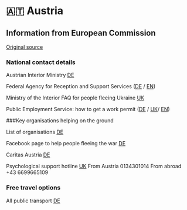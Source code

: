 # 🇦🇹 Austria

## Information from European Commission

[Original source ](https://ec.europa.eu/info/strategy/priorities-2019-2024/stronger-europe-world/eu-solidarity-ukraine/eu-assistance-ukraine/information-people-fleeing-war-ukraine)

### National contact details

Austrian Interior Ministry [DE](https://www.bmi.gv.at/Ukraine/)

Federal Agency for Reception and Support Services ([DE](https://www.bbu.gv.at/ukraine) / [EN](https://www.bbu.gv.at/en))

Ministry of the Interior FAQ for people fleeing Ukraine [UK](https://www.bmi.gv.at/ukraine/files/145_2022_FAQUkraine_Homepage_UKRAINISCH_V20220321.pdf)

Public Employment Service: how to get a work permit ([DE](https://www.ams.at/arbeitsuchende/arbeiten-in-oesterreich-und-der-eu/ukraine#informationen-in-deutsch) / [UK](https://www.ams.at/arbeitsuchende/arbeiten-in-oesterreich-und-der-eu/ukraine#--)/ [EN](https://www.ams.at/arbeitsuchende/arbeiten-in-oesterreich-und-der-eu/ukraine#inormations-in-english))

 

###Key organisations helping on the ground

List of organisations [DE](https://www.bmi.gv.at/bmi_documents/2752.pdf)

Facebook page to help people fleeing the war [DE](https://www.facebook.com/groups/tuma.austria)

Caritas Austria [DE](https://www.caritas.at/spenden-helfen/auslandshilfe/katastrophenhilfe/laender-brennpunkte/ukraine/ich-brauche-hilfe)

Psychological support hotline [UK](https://www.diakonie.at/file/download/32730/file/AMIKE-Telefon_Diakonie_Infoblatt_Ukrain_Russ_Engl.pdf)
From Austria 0134301014
From abroad +43 6699665109

### Free travel options

All public transport [DE](https://www.bmk.gv.at/ministerium/ukraine.html)
